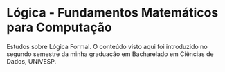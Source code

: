# Lógica - Fundamentos Matemáticos para Computação
Estudos sobre Lógica Formal. O conteúdo visto aqui foi introduzido no segundo semestre da minha graduação em Bacharelado em Ciências de Dados, UNIVESP. 
